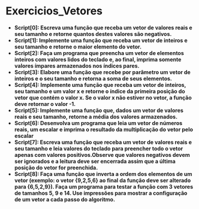 ﻿# Exercicios_Vetores
- **Script[0]:  Escreva uma função que receba um vetor de valores reais e seu tamanho e retorne quantos destes valores são negativos.**
- **Script[1]:  Implemente uma função que receba um vetor de inteiros e seu tamanho e retorne o maior elemento do vetor.**
- **Script[2]:  Faça um programa que preencha um vetor de elementos inteiros com valores lidos do teclado e, ao final, imprima somente valores ímpares armazenados nos índices pares.**
- **Script[3]:  Elabore uma função que recebe por parâmetro um vetor de inteiros e o seu tamanho e retorna a soma de seus elementos.**
- **Script[4]:  Implemente uma função que receba um vetor de inteiros, seu tamanho e um valor x e retorne o índice da primeira posição do vetor que contém o valor x. Se o valor x não estiver no vetor, a função deve retornar o valor -1.**
- **Script[5]:  Implemente uma função que, dados um vetor de valores reais e seu tamanho, retorne a média dos valores armazenados.**
- **Script[6]:  Desenvolva um programa que leia um vetor de números reais, um escalar e imprima o resultado da multiplicação do vetor pelo escalar**
- **Script[7]:  Escreva uma função que receba um vetor de valores reais e seu tamanho e leia valores do teclado para preencher todo o vetor apenas com valores positivos.Observe que valores negativos devem ser ignorados e a leitura deve ser encerrada assim que a última posição do vetor for preenchida.**
- **Script[8]:  Faça uma função que inverta a ordem dos elementos de um vetor (exemplo: o vetor {9,2,5,6} ao final da função deve ser alterado para {6,5,2,9}). 
Faça um programa para testar a função com 3 vetores de tamanhos 5, 9 e 14. Use impressões para mostrar a configuração de um vetor a cada passo do algoritmo.**
  
